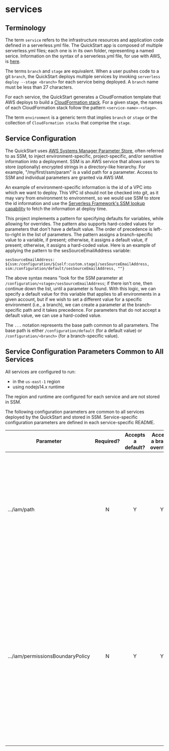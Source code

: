 # services

## Terminology

The term `service` refers to the infrastructure resources and application code defined in a serverless.yml file. The QuickStart app is composed of multiple serverless.yml files; each one is in its own folder, representing a named serice. Information on the syntax of a serverless.yml file, for use with AWS, is [here](https://www.serverless.com/framework/docs/providers/aws/guide/serverless.yml).

The terms `branch` and `stage` are equivalent. When a user pushes code to a git `branch`, the QuickStart deploys multiple services by invoking `serverless deploy --stage <branch>` for each service being deployed. A `branch` name must be less than 27 characters.

For each service, the QuickStart generates a CloudFormation template that AWS deploys to build a [CloudFormation stack](https://docs.aws.amazon.com/AWSCloudFormation/latest/UserGuide/stacks.html). For a given stage, the names of each CloudFormation stack follow the pattern `<service-name>-<stage>`.

The term `environment` is a generic term that implies `branch` or `stage` or the collection of `CloudFormation stacks` that comprise the `stage`.

## Service Configuration

The QuickStart uses [AWS Systems Manager Parameter Store](https://docs.aws.amazon.com/systems-manager/latest/userguide/systems-manager-parameter-store.html), often referred to as SSM, to inject environment-specific, project-specific, and/or sensitive information into a deployment.
SSM is an AWS service that allows users to store (optionally) encrypted strings in a directory-like hierarchy. For example, "/my/first/ssm/param" is a valid path for a parameter. Access to SSM and individual parameters are granted via AWS IAM.

An example of environment-specific information is the id of a VPC into which we want to deploy. This VPC id should not be checked into git, as it may vary from environment to environment, so we would use SSM to store the id information and use the [Serverless Framework's SSM lookup capability](https://www.serverless.com/framework/docs/providers/aws/guide/variables/#reference-variables-using-the-ssm-parameter-store) to fetch the information at deploy time.

This project implements a pattern for specifying defaults for variables, while allowing for overrides. The pattern also supports hard-coded values for parameters that don't have a default value. The order of precedence is left-to-right in the list of parameters. The pattern assigns a branch-specific value to a variable, if present; otherwise, it assigns a default value, if present; otherwise, it assigns a hard-coded value. Here is an example of applying the pattern to the sesSourceEmailAddress variable:

`sesSourceEmailAddress: ${ssm:/configuration/${self:custom.stage}/sesSourceEmailAddress, ssm:/configuration/default/sesSourceEmailAddress, ""}`

The above syntax means "look for the SSM parameter at `/configuration/<stage>/sesSourceEmailAddress`; if there isn't one, then continue down the list, until a parameter is found. With this logic, we can specify a default value for this variable that applies to all environments in a given account, but if we wish to set a different value for a specific environment (i.e., a branch), we can create a parameter at the branch-specific path and it takes precedence. For parameters that do not accept a default value, we can use a hard-coded value.

The `...` notation represents the base path common to all parameters. The base path is either `/configuration/default` (for a default value) or `/configuration/<branch>` (for a branch-specific value).

## Service Configuration Parameters Common to All Services

All services are configured to run:

- in the `us-east-1` region
- using nodejs14.x runtime

The region and runtime are configured for each service and are not stored in SSM.

The following configuration parameters are common to all services deployed by the QuickStart and stored in SSM. Service-specific configuration parameters are defined in each service-specific README.

| Parameter                         | Required? | Accepts a default? | Accepts a branch override? | Purpose                                                                                                                                                                                                                                                                                                                                                                                                    |
| --------------------------------- | :-------: | :----------------: | :------------------------: | ---------------------------------------------------------------------------------------------------------------------------------------------------------------------------------------------------------------------------------------------------------------------------------------------------------------------------------------------------------------------------------------------------------- |
| .../iam/path                      |     N     |         Y          |             Y              | Specifies the [IAM Path](https://docs.aws.amazon.com/IAM/latest/UserGuide/reference_identifiers.html#identifiers-friendly-names) at which all IAM objects should be created. The default value is "/". The path variable in IAM is used for grouping related users and groups in a unique namespace, usually for organizational purposes.                                                                  |
| .../iam/permissionsBoundaryPolicy |     N     |         Y          |             Y              | Specifies the [IAM Permissions Boundary](https://docs.aws.amazon.com/IAM/latest/UserGuide/access_policies_boundaries.html) that should be attached to all IAM objects. A permissions boundary is an advanced feature for using a managed policy to set the maximum permissions that an identity-based policy can grant to an IAM entity. If set, this parameter should contain the full ARN to the policy. |
